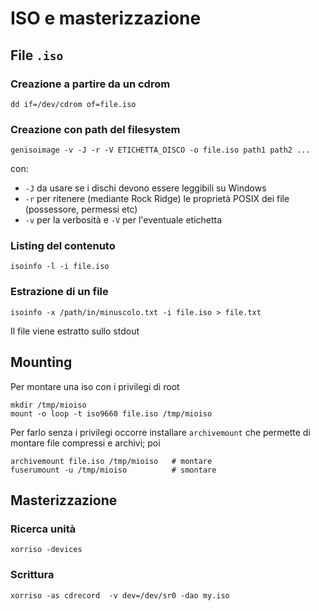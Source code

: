 # ISO e masterizzazione

## File `.iso`

### Creazione a partire da un cdrom
```
dd if=/dev/cdrom of=file.iso
```
### Creazione con path del filesystem
```
genisoimage -v -J -r -V ETICHETTA_DISCO -o file.iso path1 path2 ...
```
con:
- `-J` da usare se i dischi devono essere leggibili su Windows
- `-r` per ritenere (mediante Rock Ridge) le proprietà POSIX dei
  file (possessore, permessi etc)
- `-v` per la verbosità e `-V` per l'eventuale etichetta

### Listing del contenuto
```
isoinfo -l -i file.iso
```
### Estrazione di un file
```
isoinfo -x /path/in/minuscolo.txt -i file.iso > file.txt
```
Il file viene estratto sullo stdout

## Mounting
Per montare una iso con i privilegi di root
```
mkdir /tmp/mioiso
mount -o loop -t iso9660 file.iso /tmp/mioiso
```
Per farlo senza i privilegi occorre installare `archivemount` che permette di montare file compressi e archivi; poi
```
archivemount file.iso /tmp/mioiso   # montare
fuserumount -u /tmp/mioiso          # smontare
```

## Masterizzazione

### Ricerca unità
```
xorriso -devices
```

### Scrittura
```
xorriso -as cdrecord  -v dev=/dev/sr0 -dao my.iso
```
